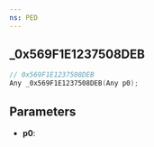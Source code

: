 ```yaml
---
ns: PED
---
```

## _0x569F1E1237508DEB

```c
// 0x569F1E1237508DEB
Any _0x569F1E1237508DEB(Any p0);
```

## Parameters
* **p0**:
